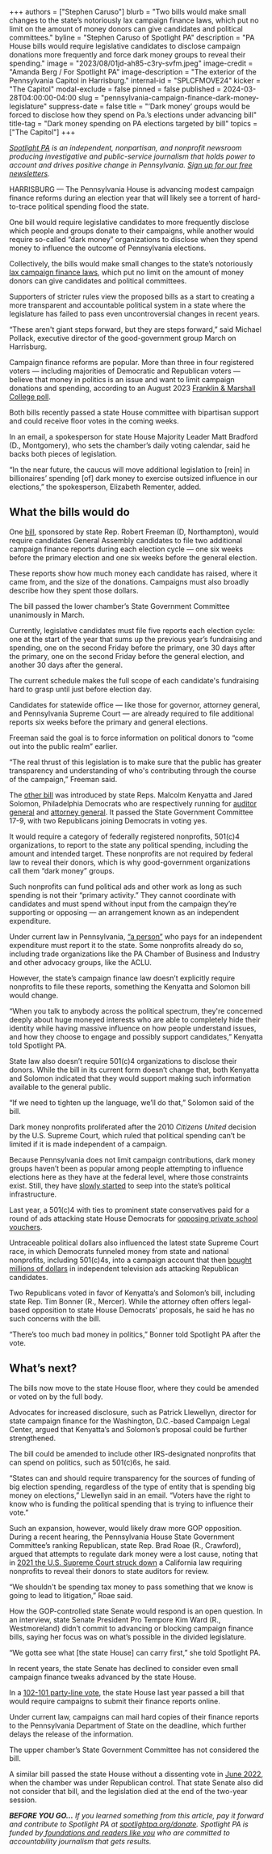+++
authors = ["Stephen Caruso"]
blurb = "Two bills would make small changes to the state’s notoriously lax campaign finance laws, which put no limit on the amount of money donors can give candidates and political committees."
byline = "Stephen Caruso of Spotlight PA"
description = "PA House bills would require legislative candidates to disclose campaign donations more frequently and force dark money groups to reveal their spending."
image = "2023/08/01jd-ah85-c3ry-svfm.jpeg"
image-credit = "Amanda Berg / For Spotlight PA"
image-description = "The exterior of the Pennsylvania Capitol in Harrisburg."
internal-id = "SPLCFMOVE24"
kicker = "The Capitol"
modal-exclude = false
pinned = false
published = 2024-03-28T04:00:00-04:00
slug = "pennsylvania-campaign-finance-dark-money-legislature"
suppress-date = false
title = "‘Dark money’ groups would be forced to disclose how they spend on Pa.’s elections under advancing bill"
title-tag = "Dark money spending on PA elections targeted by bill"
topics = ["The Capitol"]
+++

<a href="https://www.spotlightpa.org/"><em>Spotlight PA</em></a><em> is an independent, nonpartisan, and nonprofit newsroom producing investigative and public-service journalism that holds power to account and drives positive change in Pennsylvania. </em><a href="https://www.spotlightpa.org/newsletters"><em>Sign up for our free newsletters</em></a><em>.</em>

HARRISBURG — The Pennsylvania House is advancing modest campaign finance reforms during an election year that will likely see a torrent of hard-to-trace political spending flood the state.

One bill would require legislative candidates to more frequently disclose which people and groups donate to their campaigns, while another would require so-called “dark money” organizations to disclose when they spend money to influence the outcome of Pennsylvania elections.

Collectively, the bills would make small changes to the state’s notoriously <a href="https://www.spotlightpa.org/news/2023/03/pa-campaign-finance-lobbying-legislature-reform-lags/">lax campaign finance laws</a>, which put no limit on the amount of money donors can give candidates and political committees.

<script src="https://www.spotlightpa.org/embed.js" async></script><div data-spl-embed-version="1" data-spl-src="https://www.spotlightpa.org/embeds/newsletter/"></div>

Supporters of stricter rules view the proposed bills as a start to creating a more transparent and accountable political system in a state where the legislature has failed to pass even uncontroversial changes in recent years.

“These aren&#39;t giant steps forward, but they are steps forward,” said Michael Pollack, executive director of the good-government group March on Harrisburg.

Campaign finance reforms are popular. More than three in four registered voters — including majorities of Democratic and Republican voters — believe that money in politics is an issue and want to limit campaign donations and spending, according to an August 2023 <a href="https://www.fandmpoll.org/something-we-all-seem-to-agree-about/">Franklin &amp; Marshall College poll</a>.

Both bills recently passed a state House committee with bipartisan support and could receive floor votes in the coming weeks.

In an email, a spokesperson for state House Majority Leader Matt Bradford (D., Montgomery), who sets the chamber’s daily voting calendar, said he backs both pieces of legislation.

“In the near future, the caucus will move additional legislation to \[rein\] in billionaires’ spending \[of\] dark money to exercise outsized influence in our elections,” the spokesperson, Elizabeth Rementer, added.

## What the bills would do

One <a href="https://www.legis.state.pa.us/cfdocs/billinfo/billinfo.cfm?syear=2023&amp;sInd=0&amp;body=H&amp;type=B&amp;bn=1220">bill</a>, sponsored by state Rep. Robert Freeman (D, Northampton), would require candidates General Assembly candidates to file two additional campaign finance reports during each election cycle — one six weeks before the primary election and one six weeks before the general election.

These reports show how much money each candidate has raised, where it came from, and the size of the donations. Campaigns must also broadly describe how they spent those dollars.

The bill passed the lower chamber’s State Government Committee unanimously in March.

Currently, legislative candidates must file five reports each election cycle: one at the start of the year that sums up the previous year’s fundraising and spending, one on the second Friday before the primary, one 30 days after the primary, one on the second Friday before the general election, and another 30 days after the general.

The current schedule makes the full scope of each candidate&#39;s fundraising hard to grasp until just before election day.

Candidates for statewide office — like those for governor, attorney general, and Pennsylvania Supreme Court — are already required to file additional reports six weeks before the primary and general elections.

Freeman said the goal is to force information on political donors to “come out into the public realm” earlier.

“The real thrust of this legislation is to make sure that the public has greater transparency and understanding of who&#39;s contributing through the course of the campaign,” Freeman said.

The <a href="https://www.legis.state.pa.us/cfdocs/billinfo/billinfo.cfm?syear=2023&amp;sInd=0&amp;body=H&amp;type=B&amp;bn=1472">other bill</a> was introduced by state Reps. Malcolm Kenyatta and Jared Solomon, Philadelphia Democrats who are respectively running for <a href="https://www.spotlightpa.org/news/2024/03/pennsylvania-election-2024-auditor-general-candidates-tim-defoor-malcolm-kenyatta-mark-pinsley/">auditor general</a> and <a href="https://www.spotlightpa.org/news/2024/03/pennsylvania-election-2024-attorney-general-primary-candidates/">attorney general</a>. It passed the State Government Committee 17-9, with two Republicans joining Democrats in voting yes.

It would require a category of federally registered nonprofits, 501(c)4 organizations, to report to the state any political spending, including the amount and intended target. These nonprofits are not required by federal law to reveal their donors, which is why good-government organizations call them “dark money” groups.

Such nonprofits can fund political ads and other work as long as such spending is not their “primary activity.” They cannot coordinate with candidates and must spend without input from the campaign they’re supporting or opposing — an arrangement known as an independent expenditure.

Under current law in Pennsylvania, <a href="https://www.legis.state.pa.us/cfdocs/legis/LI/uconsCheck.cfm?txtType=HTM&amp;yr=1937&amp;sessInd=0&amp;smthLwInd=0&amp;act=320&amp;chpt=16">“a person”</a> who pays for an independent expenditure must report it to the state. Some nonprofits already do so, including trade organizations like the PA Chamber of Business and Industry and other advocacy groups, like the ACLU.

However, the state’s campaign finance law doesn’t explicitly require nonprofits to file these reports, something the Kenyatta and Solomon bill would change.

“When you talk to anybody across the political spectrum, they&#39;re concerned deeply about huge moneyed interests who are able to completely hide their identity while having massive influence on how people understand issues, and how they choose to engage and possibly support candidates,” Kenyatta told Spotlight PA.

State law also doesn’t require 501(c)4 organizations to disclose their donors. While the bill in its current form doesn’t change that, both Kenyatta and Solomon indicated that they would support making such information available to the general public.

“If we need to tighten up the language, we’ll do that,” Solomon said of the bill.

Dark money nonprofits proliferated after the 2010 <em>Citizens United</em> decision by the U.S. Supreme Court, which ruled that political spending can’t be limited if it is made independent of a campaign.

Because Pennsylvania does not limit campaign contributions, dark money groups haven’t been as popular among people attempting to influence elections here as they have at the federal level, where those constraints exist. Still, they have <a href="https://www.spotlightpa.org/news/2020/08/pa-campaign-dark-money-growth-opportunity-fund-jake-corman-gop/">slowly started</a> to seep into the state’s political infrastructure.

Last year, a 501(c)4 with ties to prominent state conservatives paid for a round of ads attacking state House Democrats for <a href="https://www.spotlightpa.org/news/2023/07/pennsylvania-private-school-voucher-josh-shapiro-matt-bradford-dark-money-ads/">opposing private school vouchers</a>.

Untraceable political dollars also influenced the latest state Supreme Court race, in which Democrats funneled money from state and national nonprofits, including 501(c)4s, into a campaign account that then <a href="https://www.spotlightpa.org/news/2023/11/pennsylvania-election-results-abortion-supreme-court-spending/">bought millions of dollars</a> in independent television ads attacking Republican candidates.

Two Republicans voted in favor of Kenyatta’s and Solomon’s bill, including state Rep. Tim Bonner (R., Mercer). While the attorney often offers legal-based opposition to state House Democrats’ proposals, he said he has no such concerns with the bill.

“There’s too much bad money in politics,” Bonner told Spotlight PA after the vote.

## What’s next?

The bills now move to the state House floor, where they could be amended or voted on by the full body.

Advocates for increased disclosure, such as Patrick Llewellyn, director for state campaign finance for the Washington, D.C.-based Campaign Legal Center, argued that Kenyatta’s and Solomon’s proposal could be further strengthened.

The bill could be amended to include other IRS-designated nonprofits that can spend on politics, such as 501(c)6s, he said.

“States can and should require transparency for the sources of funding of big election spending, regardless of the type of entity that is spending big money on elections,” Llewellyn said in an email. “Voters have the right to know who is funding the political spending that is trying to influence their vote.”

Such an expansion, however, would likely draw more GOP opposition. During a recent hearing, the Pennsylvania House State Government Committee’s ranking Republican, state Rep. Brad Roae (R., Crawford), argued that attempts to regulate dark money were a lost cause, noting that in <a href="https://www.sfchronicle.com/bayarea/article/U-S-Supreme-Court-axes-California-law-on-16288219.php">2021 the U.S. Supreme Court struck down</a> a California law requiring nonprofits to reveal their donors to state auditors for review.

“We shouldn&#39;t be spending tax money to pass something that we know is going to lead to litigation,” Roae said.

<script src="https://www.spotlightpa.org/embed.js" async></script><div data-spl-embed-version="1" data-spl-src="https://www.spotlightpa.org/embeds/donate/"></div>

How the GOP-controlled state Senate would respond is an open question. In an interview, state Senate President Pro Tempore Kim Ward (R., Westmoreland) didn’t commit to advancing or blocking campaign finance bills, saying her focus was on what’s possible in the divided legislature.

“We gotta see what \[the state House\] can carry first,” she told Spotlight PA.

In recent years, the state Senate has declined to consider even small campaign finance tweaks advanced by the state House.

In a <a href="https://www.legis.state.pa.us/cfdocs/billinfo/billinfo.cfm?syear=2023&amp;sind=0&amp;body=H&amp;type=B&amp;bn=815">102-101 party-line vote</a>, the state House last year passed a bill that would require campaigns to submit their finance reports online.

Under current law, campaigns can mail hard copies of their finance reports to the Pennsylvania Department of State on the deadline, which further delays the release of the information.

The upper chamber’s State Government Committee has not considered the bill.

A similar bill passed the state House without a dissenting vote in <a href="https://www.legis.state.pa.us/cfdocs/billInfo/bill_history.cfm?syear=2021&amp;sind=0&amp;body=H&amp;type=B&amp;bn=711">June 2022</a>, when the chamber was under Republican control. That state Senate also did not consider that bill, and the legislation died at the end of the two-year session.

<strong><em>BEFORE YOU GO…</em></strong><em> If you learned something from this article, pay it forward and contribute to Spotlight PA at </em><a href="https://www.spotlightpa.org/donate"><em>spotlightpa.org/donate</em></a><em>. Spotlight PA is funded by</em><a href="https://www.spotlightpa.org/support"><em> foundations and readers like you</em></a><em> who are committed to accountability journalism that gets results.</em>

